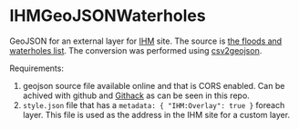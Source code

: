 # IHMGeoJSONWaterholes
GeoJSON for an external layer for [IHM](israelhiking.osm.org.il/) site.
The source is [the floods and waterholes list](https://docs.google.com/spreadsheets/d/1BbT762qaYilLnwGD7sJDo8sfs_Y5ExjvixS_Tl3rSas/edit?usp=sharing).
The conversion was performed using [csv2geojson](http://mapbox.github.io/csv2geojson/).


Requirements:
1. geojson source file available online and that is CORS enabled. Can be achived with github and [Githack](https://raw.githack.com/) as can be seen in this repo.
2. `style.json` file that has a `metadata: { "IHM:Overlay": true }` foreach layer. This file is used as the address in the IHM site for a custom layer.
